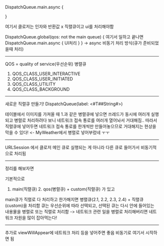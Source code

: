 DispatchQueue.main.async {

}

여기서 클로저는 인자와 반환값 x
직렬큐이고 ui를 처리해야함


DispatchQueue.global(qos: not the main queue) {
    여기서 일하고
    끝나면
    DispatchQueue.main.async {
        UI처리
    }
}
-> async 비동기 처리 방식(큐가 준비되었을때 처리)

---------------------------------------------------------
QOS = quality of service(우선순위)
병렬큐


1. QOS_CLASS_USER_INTERACTIVE
2. QOS_CLASS_USER_INITIATED
3. QOS_CLASS_UTILITY
4. QOS_CLASS_BACKGROUND


---------------------------------------------------------
새로운 직렬큐 만들기!
DispatchQueue(label: <#T##String#>)


테이블에서 이미지를 가져올 때 1.과 같은 병렬큐에 넣으면
쓰레드가 동시에 여러개 실행되고
병렬로 처리하려다 보니 네트워크 접속 통로를 여러개 열어놔서
거대해짐..
따라서 직렬큐에 넣어두면 네트워크 접속 통로를 한개씩만 만들어놓으므로
거대해지는 현상을 막을 수 있다! <- MyWeather에서 병렬로 넣어부렀네 ㅜㅜ



---------------------------------------------------------
URLSession
에서 클로저 메인 큐로 실행되는 게 아니라 다른 큐로 들어가서 비동기적으로 처리됨 






---------------------------------------------------------
정리를 해보자면

기본적으로
1. main(직렬큐) 2. qos(병렬큐) + custom(직렬큐) 가 있고

main큐가 직렬로 다 처리하고 한가해지면 병렬큐(2.1, 2.2, 2.3, 2.4) + 직렬큐(custom)을 처리함
큐는 우선순위에 따라 선택되고,
선택된 큐는 다시 안에 들어있는 내용물을 병렬로 또는 직렬로 처리함
-> 네트워크 관련 일을 병렬로 처리해버리면 네트워크 자원을 많이 잡아먹는다!


---------------------------------------------------------
추가로
viewWillAppear에 네트워크 처리 등을 넣어주면 좋음
비동기로 여기서 시작하면 됨
